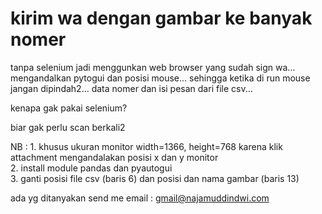 # kirim wa dengan gambar ke banyak nomer

tanpa selenium jadi menggunkan web browser yang sudah sign wa... mengandalkan pytogui dan posisi mouse...
sehingga ketika di run mouse jangan dipindah2...
data nomer dan isi pesan dari file csv...

kenapa gak pakai selenium?

biar gak perlu scan berkali2



NB : 1. khusus ukuran monitor width=1366, height=768 karena klik attachment mengandalakan posisi x dan y monitor
     <br>2. install module pandas dan pyautogui
     <br>3. ganti posisi file csv (baris 6) dan posisi dan nama gambar (baris 13)
     
     
     
ada yg ditanyakan
send me email : gmail@najamuddindwi.com




